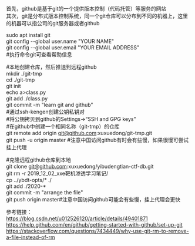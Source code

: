 首先，github是基于git的一个提供版本控制（代码托管）等服务的网站  
其次，git是分布式版本控制系统，同一个git仓库可以分布到不同的机器上，这里的机器可以指公司的git服务器或者github  

sudo apt install git  
git config --global user.name "YOUR NAME"  
git config --global user.email "YOUR EMAIL ADDRESS"  
#执行命令git可查看帮助信息  

#本地创建仓库，然后推送到远程github  
mkdir ./git-tmp  
cd ./git-tmp  
git init  
echo a>class.py  
git add ./class.py  
git commit -m "learn git and github"  
#通过ssh-kengen创建公钥私钥对  
#将公钥拷贝到github的Settings->“SSH and GPG keys”  
#在github中创建一个相同名称（git-tmp）的仓库  
git remote add origin git@github.com:xuxuedong/git-tmp.git  
git push -u origin master  #注意中国访问github有时会有些慢，如果很慢可尝试挂上代理

#克隆远程github仓库到本地  
git clone git@github.com:xuxuedong/yibudengtian-ctf-db.git  
git rm -r 2019_12_02_xxe靶机渗透学习笔记/  
cp ../ybdt-opts/* ./  
git add ./2020-*  
git commit -m "arrange the file"  
git push origin master#注意中国访问github可能会有些慢，挂上代理会更快


参考链接：  
https://blog.csdn.net/u012526120/article/details/49401871  
https://help.github.com/en/github/getting-started-with-github/set-up-git  
https://stackoverflow.com/questions/7434449/why-use-git-rm-to-remove-a-file-instead-of-rm  
